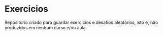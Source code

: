 # Exercicios
Repositorio criado para guardar exercicios e desafios aleatórios, isto é, não produzidos em nenhum curso e/ou aula.
